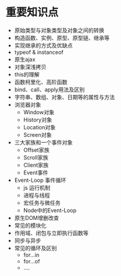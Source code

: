 # 重要知识点

- 原始类型与对象类型及对象之间的转换
- 构造函数、实例、原型、原型链、继承等
- 实现继承的方式及优缺点
- typeof & instanceof
- 原生ajax
- 对象深浅拷贝
- this的理解
- 函数柯里化、高阶函数
- bind、call、apply用法及区别
- 字符串、数组、对象、日期等的属性与方法
- 浏览器对象
    - Window对象
    - History对象
    - Location对象
    - Screen对象
- 三大家族和一个事件对象
    - Offset家族
    - Scroll家族
    - Client家族
    - Event事件
- Event-Loop 事件循环
    - js 运行机制
    - 进程与线程
    - 宏任务与微任务
    - Node中的Event-Loop
- 原生DOM增删改查
- 常见的模块化
- 作用域、闭包与立即执行函数等
- 同步与异步
- 常见的循环及区别
    - for...in
    - for...of
    - ....
